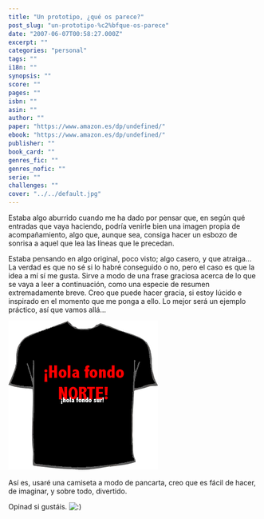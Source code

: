 ```yaml
---
title: "Un prototipo, ¿qué os parece?"
post_slug: "un-prototipo-%c2%bfque-os-parece"
date: "2007-06-07T00:58:27.000Z"
excerpt: ""
categories: "personal"
tags: ""
i18n: ""
synopsis: ""
score: ""
pages: ""
isbn: ""
asin: ""
author: ""
paper: "https://www.amazon.es/dp/undefined/"
ebook: "https://www.amazon.es/dp/undefined/"
publisher: ""
book_card: ""
genres_fic: ""
genres_nofic: ""
serie: ""
challenges: ""
cover: "../../default.jpg"
---
```


Estaba algo aburrido cuando me ha dado por pensar que, en según qué entradas que vaya haciendo, podría venirle bien una imagen propia de acompañamiento, algo que, aunque sea, consiga hacer un esbozo de sonrisa a aquel que lea las líneas que le precedan.

Estaba pensando en algo original, poco visto; algo casero, y que atraiga… La verdad es que no sé si lo habré conseguido o no, pero el caso es que la idea a mí sí me gusta. Sirve a modo de una frase graciosa acerca de lo que se vaya a leer a continuación, como una especie de resumen extremadamente breve. Creo que puede hacer gracia, si estoy lúcido e inspirado en el momento que me ponga a ello. Lo mejor será un ejemplo práctico, así que vamos allá…

![](images/pruebacamisetas.png)

Así es, usaré una camiseta a modo de pancarta, creo que es fácil de hacer, de imaginar, y sobre todo, divertido.

Opinad si gustáis. ![:)](http://fjp.es/wp-includes/images/smilies/icon_smile.gif)
